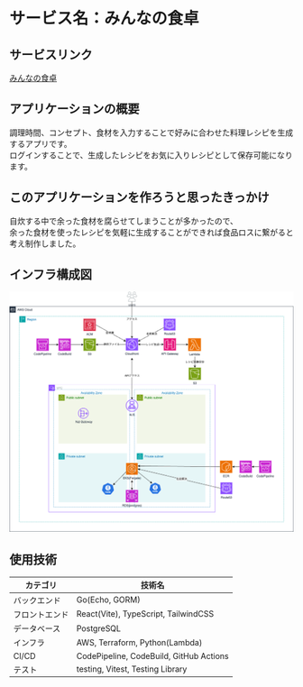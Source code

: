 # サービス名：みんなの食卓

## サービスリンク

[みんなの食卓](https://food-app-generation.com/)

## アプリケーションの概要

調理時間、コンセプト、食材を入力することで好みに合わせた料理レシピを生成するアプリです。  
ログインすることで、生成したレシピをお気に入りレシピとして保存可能になります。

## このアプリケーションを作ろうと思ったきっかけ

自炊する中で余った食材を腐らせてしまうことが多かったので、  
余った食材を使ったレシピを気軽に生成することができれば食品ロスに繋がると考え制作しました。

## インフラ構成図

![インフラ構成図](infra_diagram.png)

## 使用技術

| カテゴリ        | 技術名                                  |
|----------------|----------------------------------------|
| バックエンド     | Go(Echo, GORM)           　            |
| フロントエンド   | React(Vite), TypeScript, TailwindCSS   |
| データベース     | PostgreSQL                             |
| インフラ        | AWS, Terraform, Python(Lambda)         |
| CI/CD         | CodePipeline, CodeBuild, GitHub Actions |
| テスト         | testing, Vitest, Testing Library        |
